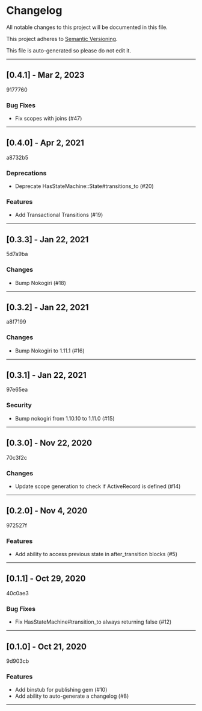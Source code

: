 # Changelog

All notable changes to this project will be documented in this file.

This project adheres to [Semantic Versioning](https://semver.org).

This file is auto-generated so please do not edit it.

----
## [0.4.1] - Mar  2, 2023
9177760
### Bug Fixes
- Fix scopes with joins (#47)
----
## [0.4.0] - Apr  2, 2021
a8732b5
### Deprecations
- Deprecate HasStateMachine::State#transitions_to (#20)
### Features
- Add Transactional Transitions (#19)
----
## [0.3.3] - Jan 22, 2021
5d7a9ba
### Changes
- Bump Nokogiri (#18)
----
## [0.3.2] - Jan 22, 2021
a8f7199
### Changes
- Bump Nokogiri to 1.11.1 (#16)
----
## [0.3.1] - Jan 22, 2021
97e65ea
### Security
- Bump nokogiri from 1.10.10 to 1.11.0 (#15)
----
## [0.3.0] - Nov 22, 2020
70c3f2c
### Changes
- Update scope generation to check if ActiveRecord is defined (#14)
----
## [0.2.0] - Nov  4, 2020
972527f
### Features
- Add ability to access previous state in after_transition blocks (#5)
----
## [0.1.1] - Oct 29, 2020
40c0ae3
### Bug Fixes
- Fix HasStateMachine#transition_to always returning false (#12)
----
## [0.1.0] - Oct 21, 2020
9d903cb
### Features
- Add binstub for publishing gem (#10)
- Add ability to auto-generate a changelog (#8)
----